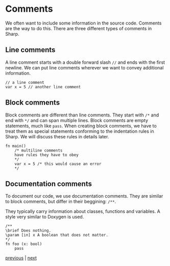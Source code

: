 # Comments
We often want to include some information in the source code. Comments are the way to do this.
There are three different types of comments in Sharp.

## Line comments
A line comment starts with a double forward slash `//` and ends with the first newline.
We can put line comments wherever we want to convey additional information.
```
// a line comment
var x = 5 // another line comment
```

## Block comments
Block comments are different than line comments. They start with `/*` and end with `*/` and can span multiple lines.
Block comments are empty statements, much like `pass`.
When creating block comments, we have to treat them as special statements conforming to the indentation rules in Sharp.
We will discuss these rules in details later.

```
fn main()
	/* multiline comments
	have rules they have to obey
	*/
	var x = 5 /* this would cause an error
	*/
```

## Documentation comments
To document our code, we use documentation comments. They are similar to block comments, but differ in their beggining: `/**`.

They typically carry information about classes, functions and variables. A style very similar to Doxygen is used.
```
/**
\brief Does nothing.
\param [in] x A boolean that does not matter.
*/
fn foo (x: bool)
	pass
```

[previous](02.03.primitive_types.md) | [next](02.05.if.md)
